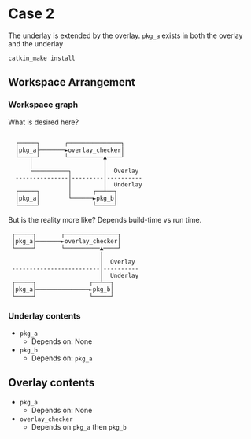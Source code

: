 # Case 2

The underlay is extended by the overlay.
`pkg_a` exists in both the overlay and the underlay

```
catkin_make install
```

## Workspace Arrangement


### Workspace graph

What is desired here?


```

  ┌─────┐       ┌───────────────┐
  │pkg_a├───────►overlay_checker│
  └───┬─┘       └──────────▲────┘
      │                    │
      └──────────┐         │  Overlay
  ---------------│---------│----------
                 │         │  Underlay
  ┌─────┐        │      ┌──┴──┐
  │pkg_a│        └──────►pkg_b│
  └─────┘               └─────┘
```

But is the reality more like?
Depends build-time vs run time.

```
 ┌─────┐       ┌───────────────┐
 │pkg_a├───────►overlay_checker│
 └─────┘       └──────────▲────┘
                          │
                          │  Overlay
 -------------------------│----------
                          │  Underlay
 ┌─────┐               ┌──┴──┐
 │pkg_a├───────────────►pkg_b│
 └─────┘               └─────┘
```

### Underlay contents

* `pkg_a`
  * Depends on: None
* `pkg_b`
  * Depends on: `pkg_a`

## Overlay contents

* `pkg_a`
  * Depends on: None
* `overlay_checker`
  * Depends on `pkg_a` then `pkg_b`

